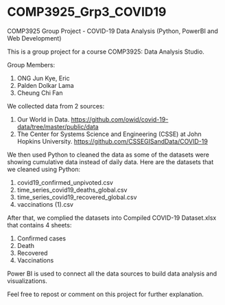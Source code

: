 # COMP3925_Grp3_COVID19
COMP3925 Group Project - COVID-19 Data Analysis (Python, PowerBI and Web Development)

This is a group project for a course COMP3925: Data Analysis Studio. 

Group Members: 
1. ONG Jun Kye, Eric
2. Palden Dolkar Lama
3. Cheung Chi Fan

We collected data from 2 sources:
1. Our World in Data. https://github.com/owid/covid-19-data/tree/master/public/data
2. The Center for Systems Science and Engineering (CSSE) at John Hopkins University. https://github.com/CSSEGISandData/COVID-19

We then used Python to cleaned the data as some of the datasets were showing cumulative data instead of daily data.
Here are the datasets that we cleaned using Python:
1. covid19_confirmed_unpivoted.csv
2. time_series_covid19_deaths_global.csv
3. time_series_covid19_recovered_global.csv
4. vaccinations (1).csv

After that, we complied the datasets into Compiled COVID-19 Dataset.xlsx that contains 4 sheets:
1. Confirmed cases
2. Death
3. Recovered
4. Vaccinations

Power BI is used to connect all the data sources to build data analysis and visualizations.

Feel free to repost or comment on this project for further explanation.
